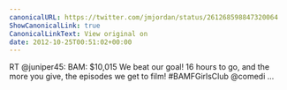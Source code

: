 ```yaml
---
canonicalURL: https://twitter.com/jmjordan/status/261268598847320064
ShowCanonicalLink: true
CanonicalLinkText: View original on
date: 2012-10-25T00:51:02+00:00
---
```

RT @juniper45: BAM: $10,015 We beat our goal! 16 hours to go, and the more you give, the episodes we get to film! #BAMFGirlsClub @comedi ...